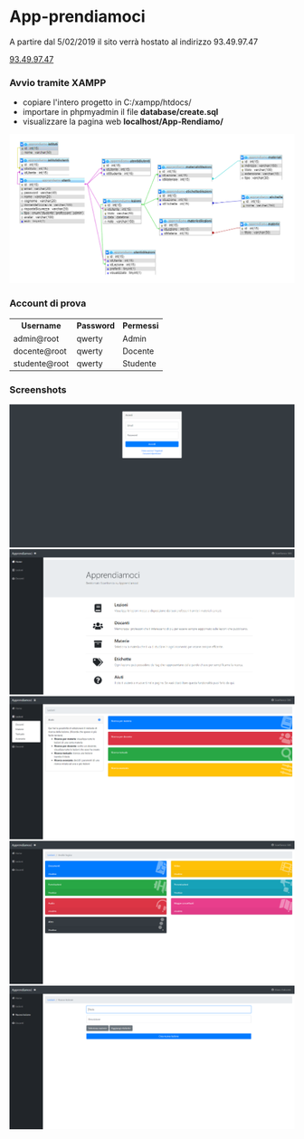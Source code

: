 # App-prendiamoci

A partire dal 5/02/2019 il sito verrà hostato al indirizzo 93.49.97.47

<a href="http://93.49.97.47"> 93.49.97.47 </a>

### Avvio tramite XAMPP
 - copiare l'intero progetto in C:/xampp/htdocs/
 - importare in phpmyadmin il file **database/create.sql**
 - visualizzare la pagina web **localhost/App-Rendiamo/**


 <img src="doc/img/database.png"/>


### Account di prova

<table>
  <tr><th>Username</th><th>Password</th><th>Permessi</th></tr>
  <tr><td>admin@root</td><td>qwerty</td><td>Admin</td></tr>
  <tr><td>docente@root</td><td>qwerty</td><td>Docente</td></tr>
  <tr><td>studente@root</td><td>qwerty</td><td>Studente</td></tr>
</table>


### Screenshots

<img src="doc/img/login.png"/>
<img src="doc/img/homepage_studente.png"/>
<img src="doc/img/filtra_studente.png"/>
<img src="doc/img/lezione_studente.png"/>
<img src="doc/img/nuovaLezione_docente.png"/>
